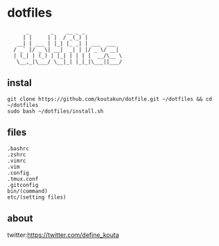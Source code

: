 
# dotfiles
          _       _    __ _ _
         | |     | |  / _(_) |
       __| | ___ | |_| |_ _| | ___  ___
      / _` |/ _ \| __|  _| | |/ _ \/ __|
      | (_| | (_) | |_| | | | |  __/\__ \
       \__,_|\___/ \__|_| |_|_|\___||___/
## instal

```
git clone https://github.com/koutakun/dotfile.git ~/dotfiles && cd ~/dotfiles
sudo bash ~/dotfiles/install.sh
```

## files

````
.bashrc
.zshrc
.vimrc
.vim
.config
.tmux.conf
.gitconfig
bin/(command)
etc/(setting files)
````


## about
twitter:https://twitter.com/define_kouta
